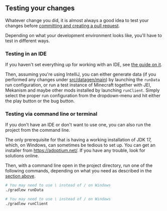 ## Testing your changes

Whatever change you did, it is almost always a good idea to test your changes before [committing and creating a pull request](pull_requests.md).

Depending on what your development environment looks like, you'll have to test in different ways.

### Testing in an IDE

If you haven't set everything up for working with an IDE, see [the guide on it](ide_setup.md).

Then, assuming you're using IntelliJ, you can either generate data (if you performed any changes under [src/datagen/main](../../src/datagen/main)) by launching the `runData` run configuration, or run a test instance of Minecraft together with JEI, Mekanism and maybe other mods installed by launching `runClient`.
Simply select the proper run configuration from the dropdown-menu and hit either the play button or the bug button.

### Testing via command line or terminal

If you don't have an IDE or don't want to use one, you can also run the project from the command line.

The only prerequisite for that is having a working installation of JDK 17, which, on Windows, can sometimes be tedious to set up. You can get an installer from <https://adoptium.net/>. If you have any trouble, look for solutions online.

Then, with a command line open in the project directory, run one of the following commands, depending on what you need as described in the [section above](#testing-in-an-ide).

```bash
# You may need to use \ instead of / on Windows
./gradlew runData
```

```bash
# You may need to use \ instead of / on Windows
./gradlew runClient
```
